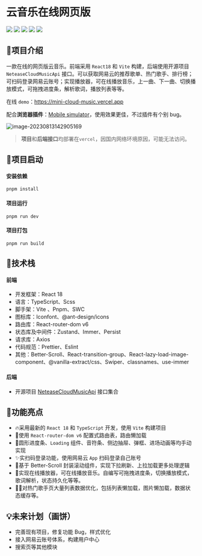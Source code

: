# 云音乐在线网页版

![](https://img.shields.io/badge/React-%5E18.2.0-brightgreen)
![](https://img.shields.io/badge/TypeScript-%5E5.0.2-yellow)
![](https://img.shields.io/badge/React-%2Drouter-%2Ddom-%5E6.11.2-red)
![](https://img.shields.io/badge/Zustand-%5E4.3.8-red)
![](https://img.shields.io/badge/vite-%5E4.3.9-blue)

## 🙈项目介绍

一款在线的网页版云音乐。前端采用 `React18` 和 `Vite` 构建，后端使用开源项目  `NeteaseCloudMusicApi`  接口。可以获取网易云的推荐歌单、热门歌手、排行榜；可扫码登录网易云账号；实现播放器，可在线播放音乐，上一曲、下一曲、切换播放模式，可拖拽进度条，解析歌词，播放列表等等。

在线 `demo`：https://mini-cloud-music.vercel.app

配合**浏览器插件**：[Mobile simulator](https://chrome.google.com/webstore/detail/mobile-simulator-responsi/ckejmhbmlajgoklhgbapkiccekfoccmk)，使用效果更佳，不过插件有个别 bug。

![image-20230813142905169](https://s2.loli.net/2023/08/13/F4yHlVfoPUE6GAd.png)

>  **项目**和**后端接口**均部署在`vercel`，因国内网络环境原因，可能无法访问。

## 🔑项目启动

#### 安装依赖

```shell
pnpm install
```

#### 项目运行

```shell
pnpm run dev
```

#### 项目打包

```shell
pnpm run build
```

## 🚄技术栈

#### 前端

- 开发框架：React 18
- 语言：TypeScript、Scss
- 脚手架：Vite 、Pnpm、SWC
- 图标库：Iconfont、@ant-design/icons
- 路由库：React-router-dom v6
- 状态库及中间件：Zustand、Immer、Persist
- 请求库：Axios
- 代码规范：Prettier、Eslint
- 其他：Better-Scroll、React-transition-group、React-lazy-load-image-component、@vanilla-extract/css、Swiper、classnames、use-immer

#### 后端

- 开源项目 [NeteaseCloudMusicApi](https://github.com/Binaryify/NeteaseCloudMusicApi) 接口集合

##  🍊功能亮点

- 🔥采用最新的 `React 18` 和 `TypeScript` 开发，使用 `Vite` 构建项目
- 💪使用 `React-router-dom v6` 配置式路由表，路由懒加载
- 🌳圆形进度条、`Loading` 组件、音符条、侧边抽屉、弹框、进场动画等均手动实现
- ✨实扫码登录功能，使用网易云 `App` 扫码登录自己账号
- 🎨基于 Better-Scroll 封装滚动组件，实现下拉刷新、上拉加载更多处理逻辑
- 🚀实现在线播放器，可在线播放音乐。自编写可拖拽进度条，切换播放模式，歌词解析，状态持久化等等。
- 🏃‍♂️对热门歌手页大量列表数据优化，包括列表懒加载，图片懒加载，数据状态缓存等。

## 💡未来计划（画饼）

- 完善现有项目，修复功能 Bug，样式优化
- 接入网易云账号体系，构建用户中心
- 搜索页等其他模块
